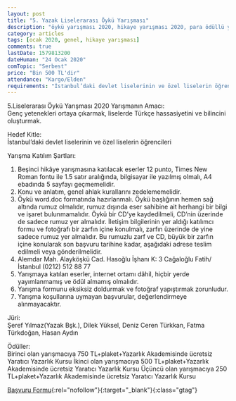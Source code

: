 ```yaml
---
layout: post
title: "5. Yazak Liselerarası Öykü Yarışması"
description: "öykü yarışması 2020, hikaye yarışması 2020, para ödüllü yarışmalar"
category: articles
tags: [ocak 2020, genel, hikaye yarışması]
comments: true
lastDate: 1579813200
dateHuman: "24 Ocak 2020"
comTopic: "Serbest"
price: "Bin 500 TL'dir"
attendance: "Kargo/Elden"
requirements: "İstanbul’daki devlet liselerinin ve özel liselerin öğrencileri"
---
```


5.Liselerarası Öykü Yarışması 2020
Yarışmanın Amacı:  
Genç yetenekleri ortaya çıkarmak, liselerde Türkçe hassasiyetini ve bilincini oluşturmak.

Hedef Kitle:  
İstanbul’daki devlet liselerinin ve özel liselerin öğrencileri

Yarışma Katılım Şartları:  
1. Beşinci hikâye yarışmasına katılacak eserler 12 punto, Times New Roman fontu ile 1.5 satır aralığında, bilgisayar ile yazılmış olmalı, A4 ebadında 5 sayfayı geçmemelidir.
2. Konu ve anlatım, genel ahlak kurallarını zedelememelidir.
3. Öykü word.doc formatında hazırlanmalı. Öykü başlığının hemen sağ altında rumuz olmalıdır, rumuz dışında eser sahibine ait herhangi bir bilgi ve işaret bulunmamalıdır. Öykü bir CD’ye kaydedilmeli, CD’nin üzerinde de sadece rumuz yer almalıdır. İletişim bilgilerinin yer aldığı katılımcı formu ve fotoğrafı bir zarfın içine konulmalı, zarfın üzerinde de yine sadece rumuz yer almalıdır. Bu rumuzlu zarf ve CD, büyük bir zarfın içine konularak son başvuru tarihine kadar, aşağıdaki adrese teslim edilmeli veya gönderilmelidir.
4. Alemdar Mah. Alayköşkü Cad. Hasoğlu İşhanı K: 3 Cağaloğlu Fatih/İstanbul (0212) 512 88 77
5. Yarışmaya katılan eserler, internet ortamı dâhil, hiçbir yerde yayımlanmamış ve ödül almamış olmalıdır.
6. Yarışma formunu eksiksiz doldurmak ve fotoğraf yapıştırmak zorunludur.
7. Yarışma koşullarına uymayan başvurular, değerlendirmeye alınmayacaktır.

Jüri:  
Şeref Yılmaz(Yazak Bşk.), Dilek Yüksel, Deniz Ceren Türkkan, Fatma Türkdoğan, Hasan Aydın

Ödüller:  
Birinci olan yarışmacıya 750 TL+plaket+Yazarlık Akademisinde ücretsiz Yaratıcı Yazarlık Kursu
İkinci olan yarışmacıya 500 TL+plaket+Yazarlık Akademisinde ücretsiz Yaratıcı Yazarlık Kursu
Üçüncü olan yarışmacıya 250 TL+plaket+Yazarlık Akademisinde ücretsiz Yaratıcı Yazarlık Kursu

[Başvuru Formu](https://firebasestorage.googleapis.com/v0/b/edebiyat-yarismalari.appspot.com/o/yazak-5-liselerarasi-oyku-yarismasi-2020.doc?alt=media&token=48de25cb-34db-4605-a0cf-d8211d5721f8){:rel="nofollow"}{:target="_blank"}{:class="gtag"}